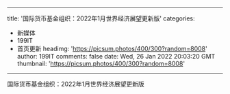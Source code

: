 
---
title: '国际货币基金组织：2022年1月世界经济展望更新版'
categories: 
 - 新媒体
 - 199IT
 - 首页更新
headimg: 'https://picsum.photos/400/300?random=8008'
author: 199IT
comments: false
date: Wed, 26 Jan 2022 20:03:20 GMT
thumbnail: 'https://picsum.photos/400/300?random=8008'
---

<div>   
国际货币基金组织：2022年1月世界经济展望更新版  
</div>
            